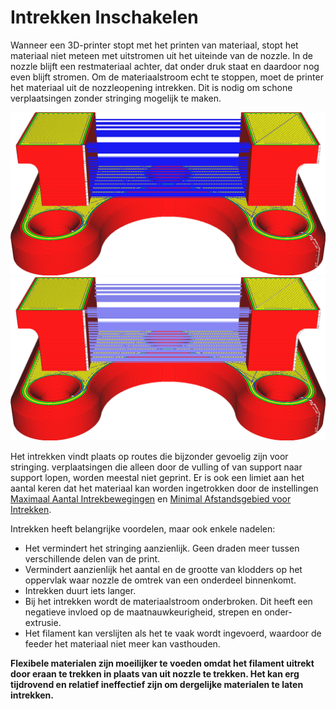 Intrekken Inschakelen
====
Wanneer een 3D-printer stopt met het printen van materiaal, stopt het materiaal niet meteen met uitstromen uit het uiteinde van de nozzle. In de nozzle blijft een restmateriaal achter, dat onder druk staat en daardoor nog even blijft stromen. Om de materiaalstroom echt te stoppen, moet de printer het materiaal uit de nozzleopening intrekken. Dit is nodig om schone verplaatsingen zonder stringing mogelijk te maken.

<!--screenshot {
"image_path": "retraction_enable_disabled.png",
"modellen": [{"script": "wire_mount.scad"}],
"camerapositie": [0, -115, 68],
"structuren": ["reizen", "helpers", "shell", "infill", "starts"],
"settings": {"retraction_enable": false},
"minimum_laag": 2,
"kleuren": 64
}-->
<!--screenshot {
"image_path": "retraction_enable_enabled.png",
"modellen": [{"script": "wire_mount.scad"}],
"camerapositie": [0, -115, 68],
"structuren": ["reizen", "helpers", "shell", "infill", "starts"],
"settings": {"retraction_enable": true},
"minimum_laag": 2,
"kleuren": 64
}-->
![Intrekken uitgeschakeld](../../../articles/images/retraction_enable_disabled.png)
![Ingetrokken verplaatsingen worden lichter blauw weergegeven.](../../../articles/images/retraction_enable_enabled.png)

Het intrekken vindt plaats op routes die bijzonder gevoelig zijn voor stringing. verplaatsingen die alleen door de vulling of van support naar support lopen, worden meestal niet geprint. Er is ook een limiet aan het aantal keren dat het materiaal kan worden ingetrokken door de instellingen [Maximaal Aantal Intrekbewegingen](retraction_count_max.md) en [Minimal Afstandsgebied voor Intrekken](retraction_extrusion_window.md).

Intrekken heeft belangrijke voordelen, maar ook enkele nadelen:
* Het vermindert het stringing aanzienlijk. Geen draden meer tussen verschillende delen van de print.
* Vermindert aanzienlijk het aantal en de grootte van klodders op het oppervlak waar nozzle de omtrek van een onderdeel binnenkomt.
* Intrekken duurt iets langer.
* Bij het intrekken wordt de materiaalstroom onderbroken. Dit heeft een negatieve invloed op de maatnauwkeurigheid, strepen en onder-extrusie.
* Het filament kan verslijten als het te vaak wordt ingevoerd, waardoor de feeder het materiaal niet meer kan vasthouden.

**Flexibele materialen zijn moeilijker te voeden omdat het filament uitrekt door eraan te trekken in plaats van uit nozzle te trekken. Het kan erg tijdrovend en relatief ineffectief zijn om dergelijke materialen te laten intrekken.**